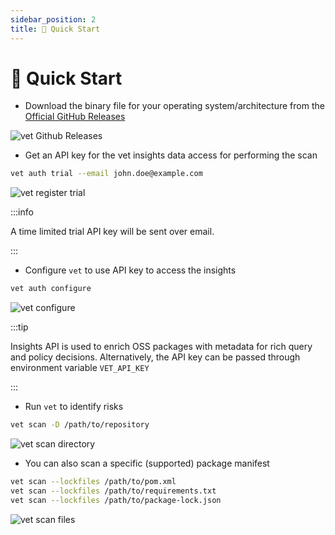 ```yaml
---
sidebar_position: 2
title: 🚀 Quick Start
---
```


# 🚀 Quick Start

- Download the binary file for your operating system/architecture from the [Official GitHub Releases](https://github.com/safedep/vet/releases)

![vet Github Releases](/img/vet/vet-github-releases.png)

- Get an API key for the vet insights data access for performing the scan

```bash
vet auth trial --email john.doe@example.com
```

![vet register trial](/img/vet/vet-register-trial.png)

:::info

A time limited trial API key will be sent over email.

:::

- Configure `vet` to use API key to access the insights

```bash
vet auth configure
```

![vet configure](/img/vet/vet-configure.png)

:::tip

Insights API is used to enrich OSS packages with metadata for rich query and policy decisions. Alternatively, the API key can be passed through environment variable `VET_API_KEY`

:::

- Run `vet` to identify risks

```bash
vet scan -D /path/to/repository
```

![vet scan directory](/img/vet/vet-scan-directory.png)

- You can also scan a specific (supported) package manifest

```bash
vet scan --lockfiles /path/to/pom.xml
vet scan --lockfiles /path/to/requirements.txt
vet scan --lockfiles /path/to/package-lock.json
```

![vet scan files](/img/vet/vet-scan-files.png)
